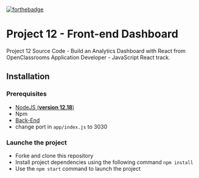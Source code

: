 [![forthebadge](https://forthebadge.com/images/badges/made-with-javascript.svg)](https://forthebadge.com)

# Project 12 - Front-end Dashboard
Project 12 Source Code - Build an Analytics Dashboard with React from OpenClassrooms Application Developer - JavaScript React track.

## Installation

### Prerequisites
- [NodeJS (**version 12.18**)](https://nodejs.org/en/)
- Npm
- [Back-End](https://github.com/MichelYam/P12-back-end-dashboard.git)
- change port in `app/index.js` to 3030

### Launche the project
- Forke and clone this repository
- Install project dependencies using the following command `npm install`
- Use the `npm start` command to launch the project
